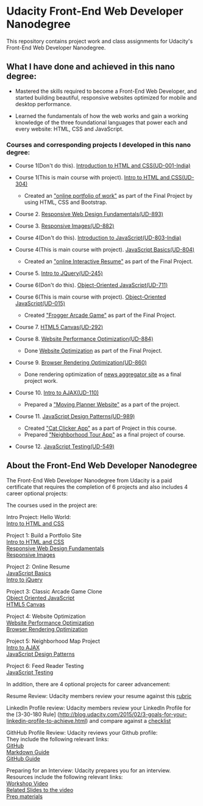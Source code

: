 # Udacity Front-End Web Developer Nanodegree
This repository contains project work and class assignments for Udacity's Front-End Web Developer Nanodegree.

## What I have done and achieved in this nano degree:

* Mastered the skills required to become a Front-End Web Developer, and started building beautiful, responsive websites optimized for mobile and desktop performance.

* Learned the fundamentals of how the web works and gain a working knowledge of the three foundational languages that power each and every website: HTML, CSS and JavaScript.

### Courses and corresponding projects I developed in this nano degree:

* Course 1(Don't do this). [Introduction to HTML and CSS(UD-001-India)](https://www.udacity.com/course/intro-to-html-and-css--ud001)
* Course 1(This is main course with project). [Intro to HTML and CSS(UD-304)](https://classroom.udacity.com/courses/ud304)
  - Created an ["online portfolio of work"](https://kishorchouhan.github.io/Portfolio-Profile-Udacity-Project/) as part of the Final Project by using HTML, CSS and Bootstrap.

* Course 2. [Responsive Web Design Fundamentals(UD-893)](https://www.udacity.com/course/responsive-web-design-fundamentals--ud893)

* Course 3. [Responsive Images(UD-882)](https://www.udacity.com/course/responsive-images--ud882)

* Course 4(Don't do this). [Introduction to JavaScript(UD-803-India)](https://www.udacity.com/course/intro-to-javascript--ud803)
* Course 4(This is main course with project). [JavaScript Basics(UD-804)](https://classroom.udacity.com/courses/ud804)
  - Created an ["online Interactive Resume"](https://kishorchouhan.github.io/Interactive_Resume-Udacity_Project/) as part of the Final Project.

* Course 5. [Intro to JQuery(UD-245)](https://www.udacity.com/course/intro-to-jquery--ud245)

* Course 6(Don't do this). [Object-Oriented JavaScript(UD-711)](https://www.udacity.com/course/object-oriented-javascript--ud711)
* Course 6(This is main course with project). [Object-Oriented JavaScript(UD-015)](https://classroom.udacity.com/courses/ud015)
  - Created ["Frogger Arcade Game"](https://kishorchouhan.github.io/Frogger-Arcade-Game-Udacity-Project/) as part of the Final Project.

* Course 7. [HTML5 Canvas(UD-292)](https://www.udacity.com/course/html5-canvas--ud292)

* Course 8. [Website Performance Optimization(UD-884)](https://www.udacity.com/course/website-performance-optimization--ud884)
  - Done [Website Optimization](https://github.com/kishorchouhan/Website-Optimization-Udacity-Project) as part of the Final Project.

* Course 9. [Browser Rendering Optimization(UD-860)](https://www.udacity.com/course/browser-rendering-optimization--ud860)
  - Done rendering optimization of [news aggregator site](https://kishorchouhan.github.io/News-Aggregator-Site-Udacity-project/) as a final project work.

* Course 10. [Intro to AJAX(UD-110)](https://www.udacity.com/course/intro-to-ajax--ud110)
  - Prepared a ["Moving Planner Website"](https://kishorchouhan.github.io/Moving-Planner-Website-Udacity-Project/) as a part of the project.

* Course 11. [JavaScript Design Patterns(UD-989)](https://www.udacity.com/course/javascript-design-patterns--ud989)
  - Created ["Cat Clicker App"](https://kishorchouhan.github.io/Cat-Clicker-Premium-Pro-Udacity-Project/) as a part of Project in this course.
  - Prepared ["Neighborhood Tour App"](https://kishorchouhan.github.io/Neighborhood-Map-App-Udacity-Project/) as a final project of course.

* Course 12. [JavaScript Testing(UD-549)](https://www.udacity.com/course/javascript-testing--ud549)


## About the Front-End Web Developer Nanodegree

The Front-End Web Developer Nanodegree from Udacity is a paid certificate that requires the completion of 6 projects and also includes 4 career optional projects:  

The courses used in the project are:
  
Intro Project: Hello World:  
[Intro to HTML and CSS](https://www.udacity.com/course/viewer#!/c-ud304-nd)  

Project 1: Build a Portfolio Site  
[Intro to HTML and CSS](https://www.udacity.com/course/viewer#!/c-ud304-nd)  
[Responsive Web Design Fundamentals](https://www.udacity.com/course/viewer#!/c-ud893-nd)  
[Responsive Images](https://www.udacity.com/course/viewer#!/c-ud882-nd)  

Project 2: Online Resume  
[JavaScript Basics](https://www.udacity.com/course/viewer#!/c-ud804-nd)  
[Intro to jQuery](https://www.udacity.com/course/viewer#!/c-ud804-nd)  

Project 3: Classic Arcade Game Clone  
[Object Oriented JavaScript](https://www.udacity.com/course/viewer#!/c-ud015-nd)  
[HTML5 Canvas](https://www.udacity.com/course/viewer#!/c-ud292-nd)  

Project 4: Website Optimization  
[Website Performance Optimization](https://www.udacity.com/course/viewer#!/c-ud884-nd)  
[Browser Rendering Optimization](https://www.udacity.com/course/viewer#!/c-ud860-nd)  

Project 5: Neighborhood Map Project  
[Intro to AJAX](https://www.udacity.com/course/viewer#!/c-ud110-nd)  
[JavaScript Design Patterns](https://www.udacity.com/course/viewer#!/c-ud989-nd)  

Project 6: Feed Reader Testing  
[JavaScript Testing](https://www.udacity.com/course/viewer#!/c-ud549-nd)  

In addition, there are 4 optional projects for career advancement:  

Resume Review: Udacity members review your resume against this [rubric](https://docs.google.com/document/d/1PFx_S0ufk1dQjkuGolubQjh6tKscvpyCN4K00EgC43k/pub?embedded=true)  

LinkedIn Profile review: Udacity members review your LinkedIn Profile for the [3-30-180 Rule] (http://blog.udacity.com/2015/02/3-goals-for-your-linkedin-profile-to-achieve.html) and compare against a [checklist](https://docs.google.com/document/d/1bq9rx9HnOa8wFzG5m0Nwogtf3YWHMCjGrQlcG8KCWRs/pub?embedded=true)  

GithHub Profile Review: Udacity reviews your Github profile:  
They include the following relevant links:  
[GitHub](http://blog.udacity.com/2015/06/become-github-pro.html)  
[Markdown Guide](https://help.github.com/articles/markdown-basics/)  
[GitHub Guide](https://guides.github.com/activities/contributing-to-open-source/)  

Preparing for an Interview: Udacity prepares you for an interview.  
Resources include the following relevant links:  
[Workshop Video](https://www.youtube.com/watch?feature=player_embedded&v=1QJUSvDjB5Y)  
[Related Slides to the video](https://docs.google.com/presentation/d/15oF6wvGuonnF7qeVkKQVaKEh7bqVfUFfgd2A6yB4rMU/pub?start=false&loop=false&delayms=3000)  
[Prep materials](https://docs.google.com/document/d/15ODj7A5ye3eGKcX4epDzd0kfcLr69nZQFTAxEIArb2c/edit)  
